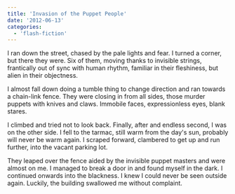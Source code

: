 ```yaml
---
title: 'Invasion of the Puppet People'
date: '2012-06-13'
categories:
  - 'flash-fiction'
---
```


I ran down the street, chased by the pale lights and fear. I turned a corner,
but there they were. Six of them, moving thanks to invisible strings,
frantically out of sync with human rhythm, familiar in their fleshiness, but
alien in their objectness.

<!-- truncate -->


I almost fall down doing a tumble thing to change direction and ran towards a
chain-link fence. They were closing in from all sides, those murder puppets with
knives and claws. Immobile faces, expressionless eyes, blank stares.

I climbed and tried not to look back. Finally, after and endless second, I was
on the other side. I fell to the tarmac, still warm from the day's sun, probably
will never be warm again. I scraped forward, clambered to get up and run
further, into the vacant parking lot.

They leaped over the fence aided by the invisible puppet masters and were almost
on me. I managed to break a door in and found myself in the dark. I continued
onwards into the blackness. I knew I could never be seen outside again. Luckily,
the building swallowed me without complaint.
